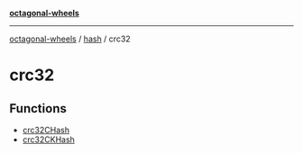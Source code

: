 [**octagonal-wheels**](../../../../../README.md)

***

[octagonal-wheels](../../../../../globals.md) / [hash](../../README.md) / crc32

# crc32

## Functions

- [crc32CHash](functions/crc32CHash.md)
- [crc32CKHash](functions/crc32CKHash.md)

